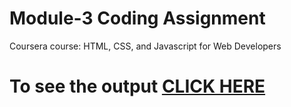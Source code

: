 
# Module-3 Coding Assignment

Coursera course: HTML, CSS, and Javascript for Web Developers

# To see the output [CLICK HERE](https://mistercoder19.github.io/HTML-CSS-and-Javascript-for-Web-Developers/Assignments/Module%203/index.html)
